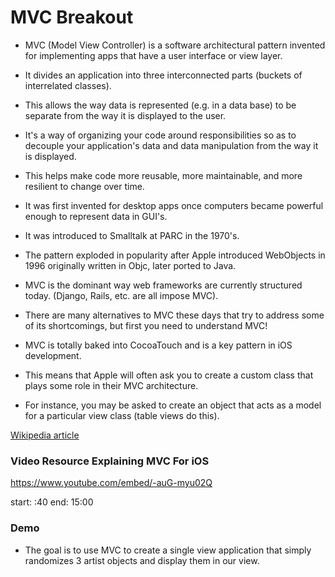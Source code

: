 # MVC Breakout

* MVC (Model View Controller) is a software architectural pattern invented for implementing apps that have a user interface or view layer. 

* It divides an application into three interconnected parts (buckets of interrelated classes). 

* This allows the way data is represented (e.g. in a data base) to be separate from the way it is displayed to the user. 

* It's a way of organizing your code around responsibilities so as to decouple your application's data and data manipulation from the way it is displayed. 

* This helps make code more reusable, more maintainable, and more resilient to change over time.

* It was first invented for desktop apps once computers became powerful enough to represent data in GUI's.

* It was introduced to Smalltalk at PARC in the 1970's. 

* The pattern exploded in popularity after Apple introduced WebObjects in 1996 originally written in Objc, later ported to Java.

* MVC is the dominant way web frameworks are currently structured today. (Django, Rails, etc. are all impose MVC).

* There are many alternatives to MVC these days that try to address some of its shortcomings, but first you need to understand MVC!

* MVC is totally baked into CocoaTouch and is a key pattern in iOS development. 

* This means that Apple will often ask you to create a custom class that plays some role in their MVC architecture. 

* For instance, you may be asked to create an object that acts as a model for a particular view class (table views do this).

[Wikipedia article](https://en.wikipedia.org/wiki/Model–view–controller)


### Video Resource Explaining MVC For iOS

https://www.youtube.com/embed/-auG-myu02Q

start: :40
end: 15:00


### Demo

* The goal is to use MVC to create a single view application that simply randomizes 3 artist objects and display them in our view. 
